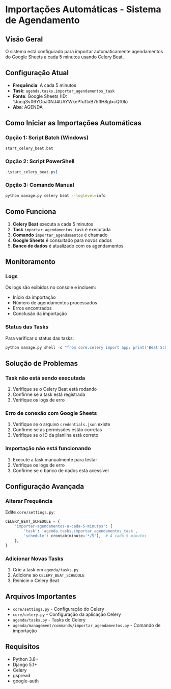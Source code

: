 # Importações Automáticas - Sistema de Agendamento

## Visão Geral

O sistema está configurado para importar automaticamente agendamentos do Google Sheets a cada 5 minutos usando Celery Beat.

## Configuração Atual

- **Frequência**: A cada 5 minutos
- **Task**: `agenda.tasks.importar_agendamentos_task`
- **Fonte**: Google Sheets (ID: 1Jocq3vX6YDoJ0NJ4UAYWkePfu1txB7hflH8gIxcQf0k)
- **Aba**: AGENDA

## Como Iniciar as Importações Automáticas

### Opção 1: Script Batch (Windows)
```bash
start_celery_beat.bat
```

### Opção 2: Script PowerShell
```powershell
.\start_celery_beat.ps1
```

### Opção 3: Comando Manual
```bash
python manage.py celery beat --loglevel=info
```

## Como Funciona

1. **Celery Beat** executa a cada 5 minutos
2. **Task** `importar_agendamentos_task` é executada
3. **Comando** `importar_agendamentos` é chamado
4. **Google Sheets** é consultado para novos dados
5. **Banco de dados** é atualizado com os agendamentos

## Monitoramento

### Logs
Os logs são exibidos no console e incluem:
- Início da importação
- Número de agendamentos processados
- Erros encontrados
- Conclusão da importação

### Status das Tasks
Para verificar o status das tasks:
```python
python manage.py shell -c "from core.celery import app; print('Beat Schedule:', app.conf.beat_schedule)"
```

## Solução de Problemas

### Task não está sendo executada
1. Verifique se o Celery Beat está rodando
2. Confirme se a task está registrada
3. Verifique os logs de erro

### Erro de conexão com Google Sheets
1. Verifique se o arquivo `credentials.json` existe
2. Confirme se as permissões estão corretas
3. Verifique se o ID da planilha está correto

### Importação não está funcionando
1. Execute a task manualmente para testar
2. Verifique os logs de erro
3. Confirme se o banco de dados está acessível

## Configuração Avançada

### Alterar Frequência
Edite `core/settings.py`:
```python
CELERY_BEAT_SCHEDULE = {
    'importar-agendamentos-a-cada-5-minutos': {
        'task': 'agenda.tasks.importar_agendamentos_task',
        'schedule': crontab(minute='*/5'),  # A cada 5 minutos
    },
}
```

### Adicionar Novas Tasks
1. Crie a task em `agenda/tasks.py`
2. Adicione ao `CELERY_BEAT_SCHEDULE`
3. Reinicie o Celery Beat

## Arquivos Importantes

- `core/settings.py` - Configuração do Celery
- `core/celery.py` - Configuração da aplicação Celery
- `agenda/tasks.py` - Tasks do Celery
- `agenda/management/commands/importar_agendamentos.py` - Comando de importação

## Requisitos

- Python 3.8+
- Django 5.1+
- Celery
- gspread
- google-auth
